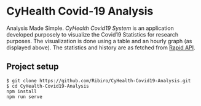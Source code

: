 # CyHealth Covid-19 Analysis
Analysis Made Simple. <i>CyHealth Covid19 System </i> is an application developed purposely to visualize the Covid19 Statistics for research purposes. 
The visualization is done using a table and an hourly graph (as displayed above).
The statistics and history are as fetched from 
<a target="_blank" href="https://rapidapi.com/api-sports/api/covid-193/">Rapid API</a>.

## Project setup
```
$ git clone https://github.com/Ribiro/CyHealth-Covid19-Analysis.git
$ cd CyHealth-Covid19-Analysis
npm install
npm run serve
```
